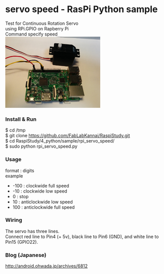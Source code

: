 # servo speed - RasPi Python sample

Test for Continuous Rotation Servo <br/>
using RPi.GPIO on Rapberry Pi <br/>
Command specify speed <br>
<img src="https://github.com/FabLabKannai/RaspiStudy/blob/master/4_python/docs/raspi_servo.jpg" width="300" /> <br/>

### Install & Run
$ cd /tmp <br>
$ git clone https://github.com/FabLabKannai/RaspiStudy.git  <br>
$ cd RaspiStudy/4_python/sample/rpi_servo_speed/ <br>
$ sudo python rpi_servo_speed.py <br>

### Usage
format : digits <br>
example <br>
- -100 : clockwide full speed <br>
- -10 : clockwide low speed <br>
- 0 : stop <br>
- 10 : anticlockwide low speed <br>
- 100 : anticlockwide full speed <br>

### Wiring
The servo has three lines. <br/>
Connect red line to Pin4 (+ 5v), black line to Pin6 (GND), and white line to Pin15 (GPIO22). <br/>

### Blog (Japanese)
http://android.ohwada.jp/archives/6812

